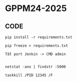 # GPPM24-2025











<h2>CODE</h2>

```
pip install -r requirements.txt

pip freeze > requirements.txt

Tắt port Jenkin -> CMD admin 


netstat -ano | findstr :5000

taskkill /PID 12345 /F

```